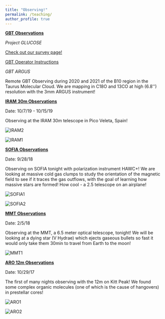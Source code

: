 ```yaml
---
title: "Observing!"
permalink: /teaching/
author_profile: true
---
```


[**GBT Observations**](https://greenbankobservatory.org/science/gbt-surveys/)

*Project GLUCOSE*

[Check out our survey page!](https://greenbankobservatory.org/science/gbt-surveys/glucose/)

[GBT Operator Instructions](https://samscibelli.github.io/posts/)

*GBT ARGUS*

Remote GBT Observing during 2020 and 2021 of the B10 region in the Taurus Molecular Cloud. We are mapping in C18O and 13CO at high (6.8'') resolution with the 3mm ARGUS instrument!

[**IRAM 30m Observations**](https://www.iram-institute.org/EN/30-meter-telescope.php)


Date: 10/7/19 - 10/15/19


Observing at the IRAM 30m telescope in Pico Veleta, Spain!

![IRAM2](/images/IRAM_2.jpg)

![IRAM1](/images/IRAM_1.jpeg)
  
[**SOFIA Observations**](https://www.sofia.usra.edu/)

Date: 9/28/18 

Observing on SOFIA tonight with polarization instrument HAWC+! We are looking at massive cold gas clumps to study the orientation of the magnetic field to see if it traces the gas outflows, with the goal of learning how massive stars are formed! How cool - a 2.5 telescope on an airplane!

![SOFIA1](/images/SOFIA_1.jpeg)

![SOFIA2](/images/SOFIA_2.jpeg)


[**MMT Observations**](https://www.mmto.org/)

Date: 2/5/18

Observing at the MMT, a 6.5 meter optical telescope, tonight! We will be looking at a dying star (V Hydrae) which ejects gaseous bullets so fast it would only take them 30min to travel from Earth to the moon! 

![MMT1](/images/MMT_1.jpeg)


[**ARO 12m Observations**](http://aro.as.arizona.edu/)

Date: 10/29/17

The first of many nights observing with the 12m on Kitt Peak! We found some complex organic molecules (one of which is the cause of hangovers) in prestellar cores!

![ARO1](/images/12m_3.jpg)

![ARO2](/images/12m_2.jpg)


